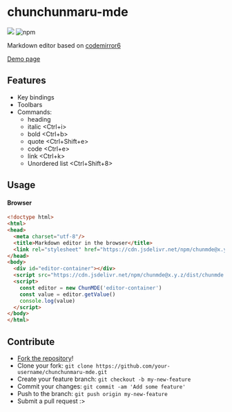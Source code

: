 # chunchunmaru-mde
[![](https://data.jsdelivr.com/v1/package/npm/chunmde/badge)](https://www.jsdelivr.com/package/npm/chunmde)
![npm](https://img.shields.io/npm/dt/chunmde?style=flat-square)

Markdown editor based on [codemirror6](https://codemirror.net/)

[Demo page](https://madeyoga.github.io/chunchunmaru-mde/)

## Features
- Key bindings
- Toolbars
- Commands:
  - heading
  - italic <Ctrl+i>
  - bold <Ctrl+b>
  - quote <Ctrl+Shift+e>
  - code <Ctrl+e>
  - link <Ctrl+k>
  - Unordered list <Ctrl+Shift+8>

## Usage

#### Browser
```html
<!doctype html>
<html>
<head>
  <meta charset="utf-8"/>
  <title>Markdown editor in the browser</title>
  <link rel="stylesheet" href="https://cdn.jsdelivr.net/npm/chunmde@x.y.z/dist/chunmde.min.css">
</head>
<body>
  <div id="editor-container"></div>
  <script src="https://cdn.jsdelivr.net/npm/chunmde@x.y.z/dist/chunmde.bundle.min.js"></script>
  <script>
    const editor = new ChunMDE('editor-container')
    const value = editor.getValue()
    console.log(value)
  </script>
</body>
</html>
```

## Contribute
- [Fork the repository](https://github.com/madeyoga/chunchunmaru-mde.git)!
- Clone your fork: `git clone https://github.com/your-username/chunchunmaru-mde.git`
- Create your feature branch: `git checkout -b my-new-feature`
- Commit your changes: `git commit -am 'Add some feature'`
- Push to the branch: `git push origin my-new-feature`
- Submit a pull request :>
